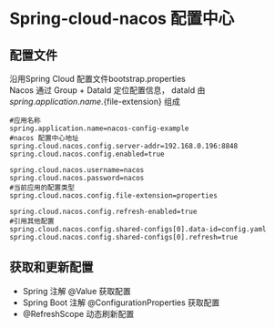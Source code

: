 # Spring-cloud-nacos 配置中心

## 配置文件
沿用Spring Cloud 配置文件bootstrap.properties \
Nacos 通过 Group + DataId 定位配置信息， dataId 由 ${spring.application.name}.${file-extension} 组成
````
#应用名称
spring.application.name=nacos-config-example
#nacos 配置中心地址
spring.cloud.nacos.config.server-addr=192.168.0.196:8848
spring.cloud.nacos.config.enabled=true

spring.cloud.nacos.username=nacos
spring.cloud.nacos.password=nacos
#当前应用的配置类型
spring.cloud.nacos.config.file-extension=properties

spring.cloud.nacos.config.refresh-enabled=true
#引用其他配置
spring.cloud.nacos.config.shared-configs[0].data-id=config.yaml
spring.cloud.nacos.config.shared-configs[0].refresh=true
````
## 获取和更新配置
* Spring 注解 @Value  获取配置
* Spring Boot 注解 @ConfigurationProperties 获取配置
* @RefreshScope 动态刷新配置
